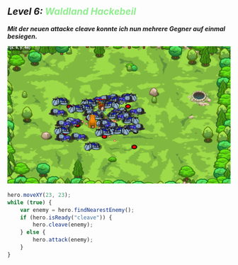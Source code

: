 ## ***Level 6:***  <span style="color: lightgreen">***Waldland Hackebeil***

***Mit der neuen attacke cleave konnte ich nun mehrere  Gegner auf einmal besiegen.***


![MyImage](Welt-2-Level-6.png)


```Javascript
hero.moveXY(23, 23);
while (true) {
    var enemy = hero.findNearestEnemy();
    if (hero.isReady("cleave")) {
        hero.cleave(enemy);
    } else {
        hero.attack(enemy);
    }
}
```